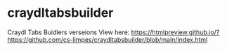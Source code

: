 # craydltabsbuilder
Craydl Tabs Buidlers verseions
View here: https://htmlpreview.github.io/?https://github.com/cs-limpes/craydltabsbuilder/blob/main/index.html
